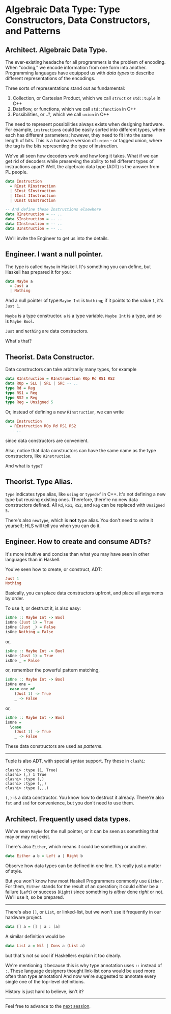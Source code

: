 # Algebraic Data Type: Type Constructors, Data Constructors, and Patterns

## Architect. Algebraic Data Type.

The ever-existing headache for all programmers is the problem of encoding. When "coding," we encode information from one form into another. Programming languages have equipped us with *data types* to describe different representations of the encodings.

Three sorts of representations stand out as fundamental:

1. Collection, or Cartesian Product, which we call `struct` or `std::tuple` in C++
2. Dataflow, or functions, which we call `std::function` in C++
3. Possibilities, or ..?, which we call `union` in C++

The need to represent possibilities always exists when designing hardware. For example, `instruction`s could be easily sorted into different types, where each has different parameters; however, they need to fit into the same length of bits. This is a hardware version of `union` - or tagged union, where the tag is the bits representing the type of instruction.

We've all seen how decoders work and how long it takes. What if we can get rid of decoders while preserving the ability to tell different types of instructions apart? Well, the algebraic data type (ADT) is the answer from PL people.

````haskell
data Instruction
  = RInst RInstruction
  | SInst SInstruction
  | IInst IInstruction
  | UInst UInstruction

-- And define these Instructions elsewhere
data RInstruction = -- ..
data SInstruction = -- ..
data IInstruction = -- ..
data UInstruction = -- ..
````

We'll invite the Engineer to get us into the details.

## Engineer. I want a null pointer.

The type is called `Maybe` in Haskell. It's something you can define, but Haskell has prepared it for you:

```haskell
data Maybe a
  = Just a
  | Nothing
```

And a null pointer of type `Maybe Int` is `Nothing`; if it points to the value `1`, it's `Just 1`.

`Maybe` is a type constructor. `a` is a type variable. `Maybe Int` is a type, and so is `Maybe Bool`.

`Just` and `Nothing` are data constructors.

What's that?

## Theorist. Data Constructor.

Data constructors can take arbitrarily many types, for example

```haskell
data RInstruction = RInstrunction ROp Rd RS1 RS2
data ROp = SLL | SRL | SRC -- ..
type Rd = Reg
type RS1 = Reg
type RS2 = Reg
type Reg = Unsigned 5
```

Or, instead of defining a new `RInstruction`, we can write

```haskell
data Instruction
  = RInstruction ROp Rd RS1 RS2
  -- ..
```

since data constructors are convenient.

Also, notice that data constructors can have the same name as the type constructors, like `RInstruction`.

And what is `type`?

## Theorist. Type Alias.

`type` indicates type alias, like `using` or `typedef` in C++. It's not defining a new type but reusing existing ones. Therefore, there're no new data constructors defined. All `Rd`, `RS1`, `RS2`, and `Reg` can be replaced with `Unsigned 5`.

There's also `newtype`, which is **not** type alias. You don't need to write it yourself; HLS will tell you when you can do it.

## Engineer. How to create and consume ADTs?

It's more intuitive and concise than what you may have seen in other languages than in Haskell.

You've seen how to create, or construct, ADT:

```haskell
Just 1
Nothing
```

Basically, you can place data constructors upfront, and place all arguments by order.

To use it, or destruct it, is also easy:

```haskell
isOne :: Maybe Int -> Bool
isOne (Just 1) = True
isOne (Just _) = False
isOne Nothing = False
```

or,

```haskell
isOne :: Maybe Int -> Bool
isOne (Just 1) = True
isOne _ = False
```

or, remember the powerful pattern matching,

```haskell
isOne :: Maybe Int -> Bool
isOne one =
  case one of
    (Just 1) -> True
    _ -> False
```

or,

```haskell
isOne :: Maybe Int -> Bool
isOne =
  \case
    (Just 1) -> True
    _ -> False
```

These data constructors are used as *pattern*s.

---

Tuple is also ADT, with special syntax support. Try these in `clashi`:

```console
clashi> :type (1, True)
clashi> (,) 1 True
clashi> :type (,)
clashi> :type (,,)
clashi> :type (,,,)
```

`(,)` is a data constructor. You know how to destruct it already. There're also `fst` and `snd` for convenience, but you don't need to use them.

 ## Architect. Frequently used data types.

We've seen `Maybe` for the null pointer, or it can be seen as something that may or may not exist.

There's also `Either`, which means it could be something or another.

```haskell
data Either a b = Left a | Right b
```

Observe how data types can be defined in one line. It's really just a matter of style.

But you won't know how most Haskell Programmers commonly use `Either`. For them, `Either` stands for the result of an operation; it could *either* be a failure (`Left`) or success (`Right`) since something is *either* done *right* or not. We'll use it, so be prepared.

---

There's also `[]`, or `List`, or linked-list, but we won't use it frequently in our hardware project.

```haskell
data [] a = [] | a : [a]
```

A similar definition would be

```haskell
data List a = Nil | Cons a (List a)
```

but that's not so cool if Haskellers explain it too clearly.

We're mentioning it because this is why type annotation uses `::` instead of `:`. These language designers thought link-list cons would be used more often than type annotation! And now we're suggested to annotate every single one of the top-level definitions.

History is just hard to believe, isn't it?

---

Feel free to advance to the [next session](5-class.md).
